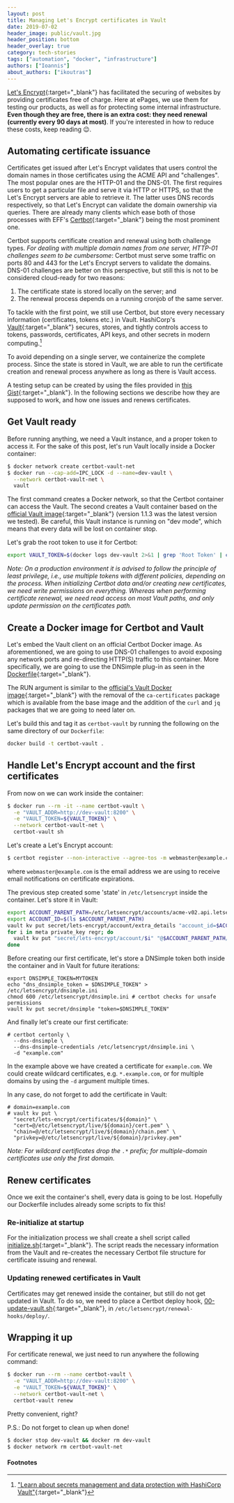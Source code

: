 ```yaml
---
layout: post
title: Managing Let's Encrypt certificates in Vault
date: 2019-07-02
header_image: public/vault.jpg
header_position: bottom
header_overlay: true
category: tech-stories
tags: ["automation", "docker", "infrastructure"]
authors: ["Ioannis"]
about_authors: ["ikoutras"]
---
```


[Let's Encrypt](https://letsencrypt.org/){:target="_blank"} has facilitated the securing of websites by providing certificates free of charge.
Here at ePages, we use them for testing our products, as well as for protecting some internal infrastructure.
**Even though they are free, there is an extra cost: they need renewal (currently every 90 days at most)**.
If you're interested in how to reduce these costs, keep reading 😉.

## Automating certificate issuance

Certificates get issued after Let's Encrypt validates that users control the domain names in those certificates using the ACME API and "challenges".
The most popular ones are the HTTP-01 and the DNS-01. The first requires users to get a particular file and serve it via HTTP or HTTPS, so that the Let's Encrypt servers are able to retrieve it.
The latter uses DNS records respectively, so that Let's Encrypt can validate the domain ownership via queries.
There are already many clients which ease both of those processes with EFF's [Certbot](https://certbot.eff.org/){:target="_blank"} being the most prominent one.

Certbot supports certificate creation and renewal using both challenge types.
*For dealing with multiple domain names from one server, HTTP-01 challenges seem to be cumbersome*: Certbot must serve some traffic on ports 80 and 443 for the Let's Encrypt servers to validate the domains. DNS-01 challenges are better on this perspective, but still this is not to be considered cloud-ready for two reasons:

1. The certificate state is stored locally on the server; and
2. The renewal process depends on a running cronjob of the same server.

To tackle with the first point, we still use Certbot, but store every necessary information (certificates, tokens etc.) in Vault.
HashiCorp's [Vault](https://www.vaultproject.io/){:target="_blank"} secures, stores, and tightly controls access to tokens, passwords, certificates, API keys, and other secrets in modern computing.[^vault]

To avoid depending on a single server, we containerize the complete process.
Since the state is stored in Vault, we are able to run the certificate creation and renewal process anywhere as long as there is Vault access.

A testing setup can be created by using the files provided in [this Gist](https://gist.github.com/ikoutras-epages/b4780862a93315aac1a971754ca50eab){:target="_blank"}.
In the following sections we describe how they are supposed to work, and how one issues and renews certificates.

## Get Vault ready

Before running anything, we need a Vault instance, and a proper token to access it.
For the sake of this post, let's run Vault locally inside a Docker container:

```bash
$ docker network create certbot-vault-net
$ docker run --cap-add=IPC_LOCK -d --name=dev-vault \
  --network certbot-vault-net \
  vault
```

The first command creates a Docker network, so that the Certbot container can access the Vault.
The second creates a Vault container based on the [official Vault image](https://hub.docker.com/_/vault/){:target="_blank"} (version 1.1.3 was the latest version we tested).
Be careful, this Vault instance is running on "dev mode", which means that every data will be lost on container stop.

Let's grab the root token to use it for Certbot:

```bash
export VAULT_TOKEN=$(docker logs dev-vault 2>&1 | grep 'Root Token' | cut -d ' ' -f3)
```

*Note: On a production environment it is advised to follow the principle of least privilege, i.e., use multiple tokens with different policies, depending on the process.
When initializing Certbot data and/or creating new certificates, we need write permissions on everything.
Whereas when performing certificate renewal, we need read access on most Vault paths, and only update permission on the certificates path.*

## Create a Docker image for Certbot and Vault

Let's embed the Vault client on an official Certbot Docker image.
As aforementioned, we are going to use DNS-01 challenges to avoid exposing any network ports and re-directing HTTP(S) traffic to this container.
More specifically, we are going to use the DNSimple plug-in as seen in the [Dockerfile](https://gist.github.com/ikoutras-epages/b4780862a93315aac1a971754ca50eab#file-dockerfile){:target="_blank"}.

The RUN argument is similar to the [official's Vault Docker image](https://github.com/hashicorp/docker-vault/blob/2b7561b55940c35e412c914083e7dd40d21e9193/0.X/Dockerfile#L12-L46){:target="_blank"} with the removal of the `ca-certificates` package which is available from the base image and the addition of the `curl` and `jq` packages that we are going to need later on.

Let's build this and tag it as `certbot-vault` by running the following on the same directory of our `Dockerfile`:

```bash
docker build -t certbot-vault .
```

## Handle Let's Encrypt account and the first certificates

From now on we can work inside the container:

```bash
$ docker run --rm -it --name certbot-vault \
  -e "VAULT_ADDR=http://dev-vault:8200" \
  -e "VAULT_TOKEN=${VAULT_TOKEN}" \
  --network certbot-vault-net \
  certbot-vault sh
```

Let's create a Let's Encrypt account:

```bash
$ certbot register --non-interactive --agree-tos -m webmaster@example.com
```

where `webmaster@example.com` is the email address we are using to receive email notifications on certificate expirations.

The previous step created some 'state' in `/etc/letsencrypt` inside the container.
Let's store it in Vault:

```bash
export ACCOUNT_PARENT_PATH=/etc/letsencrypt/accounts/acme-v02.api.letsencrypt.org/directory
export ACCOUNT_ID=$(ls $ACCOUNT_PARENT_PATH)
vault kv put secret/lets-encrypt/account/extra_details "account_id=$ACCOUNT_ID"
for i in meta private_key regr; do
  vault kv put "secret/lets-encrypt/account/$i" "@$ACCOUNT_PARENT_PATH/$ACCOUNT_ID/$i.json"
done
```

Before creating our first certificate, let's store a DNSimple token both inside the container and in Vault for future iterations:

```
export DNSIMPLE_TOKEN=MYTOKEN
echo "dns_dnsimple_token = $DNSIMPLE_TOKEN" > /etc/letsencrypt/dnsimple.ini
chmod 600 /etc/letsencrypt/dnsimple.ini # certbot checks for unsafe permissions
vault kv put secret/dnsimple "token=$DNSIMPLE_TOKEN"
```

And finally let's create our first certificate:

```
# certbot certonly \
  --dns-dnsimple \
  --dns-dnsimple-credentials /etc/letsencrypt/dnsimple.ini \
  -d "example.com"
```

In the example above we have created a certificate for `example.com`.
We could create wildcard certificates, e.g. `*.example.com`, or for multiple domains by using the `-d` argument multiple times.

In any case, do not forget to add the certificate in Vault:

```
# domain=example.com
# vault kv put \
  "secret/lets-encrypt/certificates/${domain}" \
  "cert=@/etc/letsencrypt/live/${domain}/cert.pem" \
  "chain=@/etc/letsencrypt/live/${domain}/chain.pem" \
  "privkey=@/etc/letsencrypt/live/${domain}/privkey.pem"
```

*Note: For wildcard certificates drop the `.*` prefix; for multiple-domain certificates use only the first domain.*

## Renew certificates

Once we exit the container's shell, every data is going to be lost.
Hopefully our Dockerfile includes already some scripts to fix this!

### Re-initialize at startup

For the initialization process we shall create a shell script called [initialize.sh](https://gist.github.com/ikoutras-epages/b4780862a93315aac1a971754ca50eab#file-initialize-sh){:target="_blank"}.
The script reads the necessary information from the Vault and re-creates the necessary Certbot file structure for certificate issuing and renewal.

### Updating renewed certificates in Vault

Certificates may get renewed inside the container, but still do not get updated in Vault.
To do so, we need to place a Certbot deploy hook, [00-update-vault.sh](https://gist.github.com/ikoutras-epages/b4780862a93315aac1a971754ca50eab#file-00-update-vault-sh){:target="_blank"}, in `/etc/letsencrypt/renewal-hooks/deploy/`.

## Wrapping it up

For certificate renewal, we just need to run anywhere the following command:

```bash
$ docker run --rm --name certbot-vault \
  -e "VAULT_ADDR=http://dev-vault:8200" \
  -e "VAULT_TOKEN=${VAULT_TOKEN}" \
  --network certbot-vault-net \
  certbot-vault renew
```

Pretty convenient, right?

P.S.: Do not forget to clean up when done!

```bash
$ docker stop dev-vault && docker rm dev-vault
$ docker network rm certbot-vault-net
```

#### Footnotes

[^vault]: ["Learn about secrets management and data protection with HashiCorp Vault"](https://learn.hashicorp.com/vault/){:target="_blank"}

